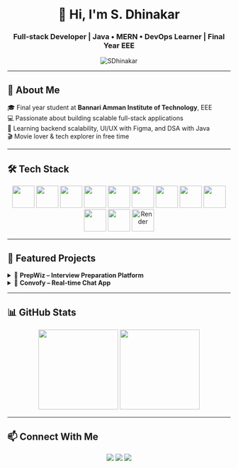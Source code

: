 <h1 align="center">👋 Hi, I'm S. Dhinakar</h1>
<h3 align="center">Full-stack Developer | Java • MERN • DevOps Learner | Final Year EEE</h3>

<p align="center">
  <img src="https://komarev.com/ghpvc/?username=SDhinakar&label=Profile+Views&color=brightgreen&style=flat" alt="SDhinakar" />
</p>

---

## 🚀 About Me

🎓 Final year student at **Bannari Amman Institute of Technology**, EEE  
💻 Passionate about building scalable full-stack applications  
🎯 Learning backend scalability, UI/UX with Figma, and DSA with Java  
🎬 Movie lover & tech explorer in free time

---

## 🛠️ Tech Stack

<p align="center">
  <img src="https://cdn.jsdelivr.net/gh/devicons/devicon/icons/java/java-original.svg" width="50" />
  <img src="https://cdn.jsdelivr.net/gh/devicons/devicon/icons/javascript/javascript-original.svg" width="50" />
  <img src="https://cdn.jsdelivr.net/gh/devicons/devicon/icons/react/react-original.svg" width="50" />
  <img src="https://cdn.jsdelivr.net/gh/devicons/devicon/icons/nextjs/nextjs-original.svg" width="50" />
  <img src="https://cdn.jsdelivr.net/gh/devicons/devicon/icons/nodejs/nodejs-original.svg" width="50" />
  <img src="https://cdn.jsdelivr.net/gh/devicons/devicon/icons/express/express-original.svg" width="50" />
  <img src="https://cdn.jsdelivr.net/gh/devicons/devicon/icons/mongodb/mongodb-original.svg" width="50" />
  <img src="https://cdn.jsdelivr.net/gh/devicons/devicon/icons/mysql/mysql-original.svg" width="50" />
  <img src="https://cdn.jsdelivr.net/gh/devicons/devicon/icons/docker/docker-original.svg" width="50" />
  <img src="https://cdn.jsdelivr.net/gh/devicons/devicon/icons/figma/figma-original.svg" width="50" />
  <img src="https://www.svgrepo.com/show/327408/logo-vercel.svg" width="50" />
  <img src="https://avatars.githubusercontent.com/u/6154722?s=200&v=4" width="50" title="Render" />
</p>

---

## 🌟 Featured Projects

<details>
  <summary>🔹 <strong>PrepWiz – Interview Preparation Platform</strong></summary>

🧠 A one-stop platform to prepare for tech interviews with DSA, HR prep, and mock rounds.

**Tech Stack:** Next.js, Tailwind CSS, Node.js, MongoDB, Express  
**Deployed on:**  
<img src="https://www.svgrepo.com/show/327408/logo-vercel.svg" width="25" title="Vercel Frontend" />  
<img src="https://avatars.githubusercontent.com/u/6154722?s=200&v=4" width="25" title="Render Backend" />

🔗 • [GitHub Repo](https://github.com/SDhinakar/Interview_Prep_Frontend)
</details>

<details>
  <summary>🔹 <strong>Convofy – Real-time Chat App</strong></summary>

💬 A secure chat app with login, real-time messaging, and collaboration tools.

**Tech Stack:** Next.js, Tailwind CSS, Express, MongoDB, Socket.IO  
**Deployed on:**  
<img src="https://www.svgrepo.com/show/327408/logo-vercel.svg" width="25" title="Vercel Frontend" />  
<img src="https://avatars.githubusercontent.com/u/6154722?s=200&v=4" width="25" title="Render Backend" />

🔗 • [GitHub Repo](https://github.com/SDhinakar/Convofy_Frontend)
</details>

---

## 📊 GitHub Stats

<p align="center">
  <img src="https://github-readme-stats.vercel.app/api?username=SDhinakar&show_icons=true&theme=radical" height="180" />
  <img src="https://github-readme-stats.vercel.app/api/top-langs/?username=SDhinakar&layout=compact&theme=radical" height="180" />
</p>

---

## 📫 Connect With Me

<p align="center">
  <a href="https://www.linkedin.com/in/dhinakar-shanmugam"><img src="https://img.shields.io/badge/LinkedIn-%230077B5.svg?style=for-the-badge&logo=linkedin"/></a>
  <a href="https://leetcode.com/Dhinakar_S6/"><img src="https://img.shields.io/badge/LeetCode-%23FFA116.svg?style=for-the-badge&logo=leetcode&logoColor=black"/></a>
  <a href="https://www.geeksforgeeks.org/user/dhinakar06/"><img src="https://img.shields.io/badge/GeeksforGeeks-%2300FF00.svg?style=for-the-badge&logo=geeksforgeeks&logoColor=white"/></a>
</p>

